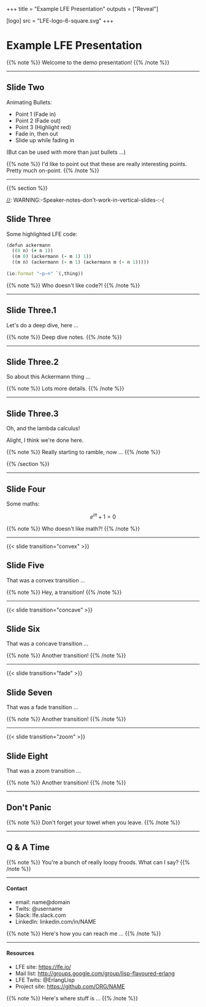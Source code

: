 +++
title = "Example LFE Presentation"
outputs = ["Reveal"]

[logo]
src = "LFE-logo-6-square.svg"
+++

# Example LFE Presentation

[//]: Speaker-Notes:
{{% note %}}
Welcome to the demo presentation!
{{% /note %}}

---

## Slide Two

Animating Bullets:

<ul>
<li class="fragment">Point 1 (Fade in)</li>
<li class="fragment fade-out">Point 2 (Fade out)</li>
<li class="fragment highlight-red">Point 3 (Highlight red)</li>
<li class="fragment fade-in-then-out">Fade in, then out</li>
<li class="fragment fade-up">Slide up while fading in</li>
</ul>

(But can be used with more than just bullets ...)

[//]: Speaker-Notes:
{{% note %}}
I'd like to point out that these are really interesting points.
Pretty much on-point.
{{% /note %}}

---

[//]: Begin-Vertical-Slides

{{% section %}}

[//]: WARNING:-Speaker-notes-don't-work-in-vertical-slides-:-(

## Slide Three

Some highlighted LFE code:

```clj
(defun ackermann
  ((0 n) (+ n 1))
  ((m 0) (ackermann (- m 1) 1))
  ((m n) (ackermann (- m 1) (ackermann m (- n 1)))))
  
(io:format "~p~n" `(,thing))
```

[//]: Speaker-Notes:
{{% note %}}
Who doesn't like code?!
{{% /note %}}

---

## Slide Three.1

Let's do a deep dive, here ...


[//]: Speaker-Notes:
{{% note %}}
Deep dive notes.
{{% /note %}}

---

## Slide Three.2

So about this Ackermann thing ...

[//]: Speaker-Notes:
{{% note %}}
Lots more details.
{{% /note %}}

---

## Slide Three.3

Oh, and the lambda calculus!

Alight, I think we're done here.

[//]: Speaker-Notes:
{{% note %}}
Really starting to ramble, now ...
{{% /note %}}

{{% /section %}}

[//]: End-Vertical-Slides

---

## Slide Four

Some maths:

$$e^{i \pi} + 1 = 0$$

[//]: Speaker-Notes:
{{% note %}}
Who doesn't like math?!
{{% /note %}}

---

{{< slide transition="convex" >}}

## Slide Five

That was a convex transition ...

[//]: Speaker-Notes:
{{% note %}}
Hey, a transition!
{{% /note %}}

---

{{< slide transition="concave" >}}

## Slide Six

That was a concave transition ...

[//]: Speaker-Notes:
{{% note %}}
Another transition!
{{% /note %}}

---

{{< slide transition="fade" >}}

## Slide Seven

That was a fade transition ...

[//]: Speaker-Notes:
{{% note %}}
Another transition!
{{% /note %}}

---

{{< slide transition="zoom" >}}

## Slide Eight

That was a zoom transition ...

[//]: Speaker-Notes:
{{% note %}}
Another transition!
{{% /note %}}

---

## Don't Panic

[//]: Speaker-Notes:
{{% note %}}
Don't forget your towel when you leave.
{{% /note %}}

---

## Q & A Time

[//]: Speaker-Notes:
{{% note %}}
You're a bunch of really loopy froods. What can I say?
{{% /note %}}

---

#### Contact

* email: name@domain
* Twits: @username
* Slack: lfe.slack.com
* LinkedIn: linkedin.com/in/NAME

[//]: Speaker-Notes:
{{% note %}}
Here's how you can reach me ...
{{% /note %}}

---

#### Resources

* LFE site: https://lfe.io/
* Mail list: http://groups.google.com/group/lisp-flavoured-erlang
* LFE Twits: @ErlangLisp
* Project site: https://github.com/ORG/NAME

[//]: Speaker-Notes:
{{% note %}}
Here's where stuff is ...
{{% /note %}}

